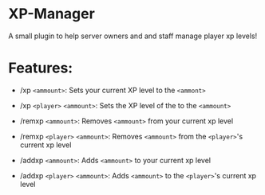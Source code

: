 # XP-Manager
A small plugin to help server owners and and staff manage player xp levels!

# Features:
 - /xp `<ammount>`: Sets your current XP level to the `<ammont>`
 - /xp `<player>` `<ammount>`: Sets the XP level of the <player> to the `<ammount>`

 - /remxp `<ammount>`: Removes `<ammount>` from your current xp level
 - /remxp `<player>` `<ammount>`: Removes `<ammount>` from the `<player>`'s current xp level
  
 - /addxp `<ammount>`: Adds `<ammount>` to your current xp level
 - /addxp `<player>` `<ammount>`: Adds `<ammount>` to the `<player>`'s current xp level
